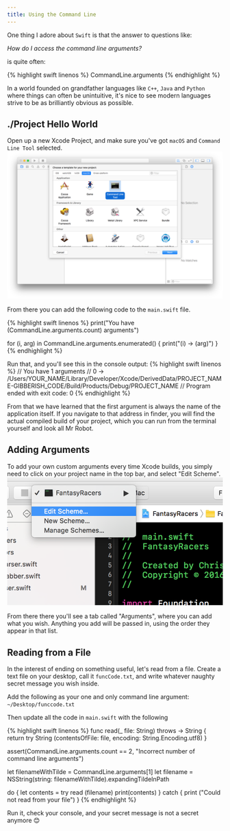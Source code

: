 ```yaml
---
title: Using the Command Line
---
```

One thing I adore about `Swift` is that the answer to questions like:

*How do I access the command line arguments?*

is quite often:

{% highlight swift linenos %}
CommandLine.arguments
{% endhighlight %}

In a world founded on grandfather languages like `C++`, `Java` and `Python` where things can often be unintuitive, it's nice to see modern languages strive to be as brilliantly obvious as possible.

## ./Project Hello World
Open up a new Xcode Project, and make sure you've got `macOS` and `Command Line Tool` selected.
![Xcode Template](/assets/2017-03-29-CommandLine/template.png)

From there you can add the following code to the `main.swift` file.

{% highlight swift linenos %}
print("You have \(CommandLine.arguments.count) arguments")

for (i, arg) in CommandLine.arguments.enumerated()
{
    print("\(i) -> \(arg)")
}
{% endhighlight %}

Run that, and you'll see this in the console output:
{% highlight swift linenos %}
// You have 1 arguments
// 0 -> /Users/YOUR_NAME/Library/Developer/Xcode/DerivedData/PROJECT_NAME-GIBBERISH_CODE/Build/Products/Debug/PROJECT_NAME
// Program ended with exit code: 0
{% endhighlight %}

From that we have learned that the first argument is always the name of the application itself. If you navigate to that address in finder, you will find the actual compiled build of your project, which you can run from the terminal yourself and look all Mr Robot.

## Adding Arguments
To add your own custom arguments every time Xcode builds, you simply need to click on your project name in the top bar, and select "Edit Scheme".
![Xcode Template](/assets/2017-03-29-CommandLine/editScheme.png)

From there there you'll see a tab called "Arguments", where you can add what you wish. Anything you add will be passed in, using the order they appear in that list.

## Reading from a File
In the interest of ending on something useful, let's read from a file. Create a text file on your desktop, call it `funcCode.txt`, and write whatever naughty secret message you wish inside.

Add the following as your one and only command line argument:
`~/Desktop/funccode.txt`

Then update all the code in `main.swift` with the following

{% highlight swift linenos %}
func read(_ file: String) throws -> String
{
    return try String (contentsOfFile: file, encoding: String.Encoding.utf8)
}

assert(CommandLine.arguments.count == 2, "Incorrect number of command line arguments")

let filenameWithTilde = CommandLine.arguments[1]
let filename = NSString(string: filenameWithTilde).expandingTildeInPath

do
{
    let contents = try read (filename)
    print(contents)
}
catch { print ("Could not read from your file") }
{% endhighlight %}

Run it, check your console, and your secret message is not a secret anymore 😊

